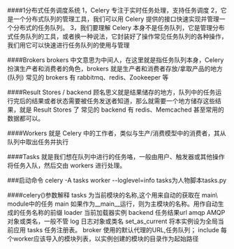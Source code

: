 ####1分布式任务调度系统
    1，Celery 专注于实时任务处理，支持任务调度
    2，它是一个分布式队列的管理工具，我们可以用 Celery 提供的接口快速实现并管理一个分布式的任务队列。
    3，我们要理解 Celery 本身不是任务队列，它是管理分布式任务队列的工具，或者换一种说法，它封装好了操作常见任务队列的各种操作，我们用它可以快速进行任务队列的使用与管理

####Brokers
    brokers 中文意思为中间人，在这里就是指任务队列本身，Celery 扮演生产者和消费者的角色，brokers 就是生产者和消费者存放/拿取产品的地方(队列)
    常见的 brokers 有 rabbitmq、redis、Zookeeper 等

####Result Stores / backend
    顾名思义就是结果储存的地方，队列中的任务运行完后的结果或者状态需要被任务发送者知道，那么就需要一个地方储存这些结果，就是 Result Stores 了
    常见的 backend 有 redis、Memcached 甚至常用的数据都可以。

####Workers
    就是 Celery 中的工作者，类似与生产/消费模型中的消费者，其从队列中取出任务并执行

####Tasks
    就是我们想在队列中进行的任务咯，一般由用户、触发器或其他操作将任务入队，然后交由 workers 进行处理。


###启动命令
    celery -A tasks worker  --loglevel=info
    tasks为人物脚本tasks.py

####celery()参数解释
    tasks	为当前模块的名称,这个用来自动的获取在 main\ module中的任务
    main	如果作为__main__运行，则为主模块的名称。用作自动生成的任务名称的前缀
    loader	当前加载器实例
    backend	任务结果url
    amqp	AMQP对象或类名，一般不管
    log	日志对象或类名
    set_as_current	将本实例设为全局当前应用
    tasks	任务注册表。
    broker	使用的默认代理的URL,任务队列；
    include	每个worker应该导入的模块列表，以实例创建的模块的目录作为起始路径
